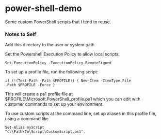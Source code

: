 # power-shell-demo
Some custom PowerShell scripts that I tend to reuse.

### Notes to Self ###
Add this directory to the user or system path.

Set the Powershell Execution Policy to allow local scripts:

<code>Set-ExecutionPolicy -ExecutionPolicy RemoteSigned</code>

To set up a profile file, run the following script:

<code>if (!(Test-Path -Path $PROFILE)) {
  New-Item -ItemType File -Path $PROFILE -Force
}</code>

This will create a ps1 profile file at $PROFILE\Microsoft.PowerShell_profile.ps1 which you can
edit with customer commands to set up your environment.

To use custom scripts at the command line, set up aliases in this profile file, using a command like

<code>Set-Alias myScript "C:\Path\To\Script\CustomScript.ps1".</code>
